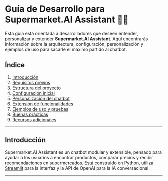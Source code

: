 # Guía de Desarrollo para Supermarket.AI Assistant 🤖🛒

Esta guía está orientada a desarrolladores que deseen entender, personalizar y extender **Supermarket.AI Assistant**. Aquí encontrarás información sobre la arquitectura, configuración, personalización y ejemplos de uso para sacarle el máximo partido al chatbot.

## Índice

1. [Introducción](#introducción)
2. [Requisitos previos](#requisitos-previos)
3. [Estructura del proyecto](#estructura-del-proyecto)
4. [Configuración inicial](#configuración-inicial)
5. [Personalización del chatbot](#personalización-del-chatbot)
6. [Extensión de funcionalidades](#extensión-de-funcionalidades)
7. [Ejemplos de uso y pruebas](#ejemplos-de-uso-y-pruebas)
8. [Buenas prácticas](#buenas-prácticas)
9. [Recursos adicionales](#recursos-adicionales)

---

## Introducción

Supermarket.AI Assistant es un chatbot modular y extensible, pensado para ayudar a los usuarios a encontrar productos, comparar precios y recibir recomendaciones en supermercados. Está construido en Python, utiliza [Streamlit](https://streamlit.io/) para la interfaz y la API de OpenAI para la IA conversacional.

---
